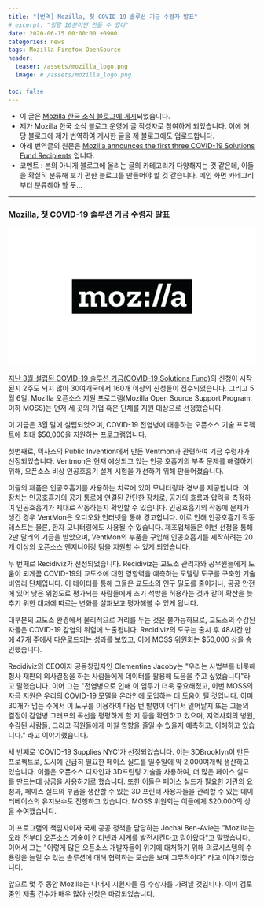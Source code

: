 ```yaml
---
title: "[번역] Mozilla, 첫 COVID-19 솔루션 기금 수령자 발표"
# excerpt: "정말 10분이면 만들 수 있다"
date: 2020-06-15 00:00:00 +0900
categories: news
tags: Mozilla Firefox OpenSource
header:
  teaser: /assets/mozilla_logo.png
  image: # /assets/mozilla_logo.png

toc: false
---
```


  * 이 글은 <a href="http://www.mozilla.or.kr/community/blog/1611">Mozilla 한국 소식 블로그에 게시</a>되었습니다.
  * 제가 Mozilla 한국 소식 블로그 운영에 글 작성자로 참여하게 되었습니다. 이에 해당 블로그에 제가 번역하여 게시한 글을 제 블로그에도 업로드합니다.
  * 아래 번역글의 원문은 <a href="https://blog.mozilla.org/blog/2020/05/06/mozilla-announces-the-first-three-covid-19-solutions-fund-awardees/" target="_blank" rel="noreferrer noopener">Mozilla announces the first three COVID-19 Solutions Fund Recipients</a> 입니다.
  * 코멘트 : 본의 아니게 블로그에 올리는 글의 카테고리가 다양해지는 것 같은데, 이들을 확실히 분류해 보기 편한 블로그를 만들어야 할 것 같습니다. 메인 화면 카테고리부터 분류해야 할 듯...

---

### Mozilla, 첫 COVID-19 솔루션 기금 수령자 발표
![mozilla_logo](/assets/mozilla_logo.png)

<a rel="noreferrer noopener" href="https://blog.mozilla.org/blog/2020/03/31/moss-launches-covid-19-solutions-fund/" target="_blank">지난 3월 설립된 COVID-19 솔루션 기금(COVID-19 Solutions Fund)</a>의 신청이 시작된지 2주도 되지 않아 30여개국에서 160개 이상의 신청들이 접수되었습니다. 그리고 5월 6일, Mozilla 오픈소스 지원 프로그램(Mozilla Open Source Support Program, 이하 MOSS)는 먼저 세 곳의 기업 혹은 단체를 지원 대상으로 선정했습니다.


이 기금은 3월 말에 설립되었으며, COVID-19 전염병에 대응하는 오픈소스 기술 프로젝트에 최대 $50,000을 지원하는 프로그램입니다.


첫번째로, 텍사스의 Public Invention에서 만든 Ventmon과 관련하여 기금 수령자가 선정되었습니다. Ventmon은 현재 예상되고 있는 인공 호흡기의 부족 문제를 해결하기 위해, 오픈소스 비상 인공호흡기 설계 시험을 개선하기 위해 만들어졌습니다.

이들의 제품은 인공호흡기를 사용하는 치료에 있어 모니터링과 경보를 제공합니다. 이 장치는 인공호흡기의 공기 통로에 연결된 간단한 장치로, 공기의 흐름과 압력을 측정하여 인공호흡기가 제대로 작동하는지 확인할 수 있습니다. 인공호흡기의 작동에 문제가 생긴 경우 VentMon은 오디오와 인터넷을 통해 경고합니다. 이로 인해 인공호흡기 작동 테스트는 물론, 환자 모니터링에도 사용될 수 있습니다. 제조업체들은 이번 선정을 통해 2만 달러의 기금을 받았으며, VentMon의 부품을 구입해 인공호흡기를 제작하려는 20개 이상의 오픈소스 엔지니어링 팀을 지원할 수 있게 되었습니다.

두 번째로 Recidiviz가 선정되었습니다. Recidiviz는 교도소 관리자와 공무원들에게 도움이 되게끔 COVID-19의 교도소에 대한 영향력을 예측하는 모델링 도구를 구축한 기술 비영리 단체입니다. 이 데이터를 통해 그들은 교도소의 인구 밀도를 줄이거나, 공공 안전에 있어 낮은 위험도로 평가되는 사람들에게 조기 석방을 허용하는 것과 같이 확산을 늦추기 위한 대처에 따르는 변화를 살펴보고 평가해볼 수 있게 됩니다.

대부분의 교도소 환경에서 물리적으로 거리를 두는 것은 불가능하므로, 교도소의 수감된 자들은 COVID-19 감염의 위험에 노출됩니다. Recidiviz의 도구는 출시 후 48시간 만에 47개 주에서 다운로드되는 성과를 보였고, 이에 MOSS 위원회는 $50,000 상을 승인했습니다.


Recidiviz의 CEO이자 공동창립자인 Clementine Jacoby는 "우리는 사법부를 비롯해 형사 재판의 의사결정을 하는 사람들에게 데이터를 활용해 도움을 주고 싶었습니다"라고 말했습니다. 이어 그는 "전염병으로 인해 이 임무가 더욱 중요해졌고, 이번 MOSS의 자금 지원은 우리의 COVID-19 모델을 온라인에 도입하는 데 도움이 될 것입니다. 이미 30개가 넘는 주에서 이 도구를 이용하여 다음 번 발병이 어디서 일어날지 또는 그들의 결정이 감염병 그래프의 곡선을 평평하게 할 지 등을 확인하고 있으며, 지역사회의 병원, 수감된 사람들, 그리고 직원들에게 미칠 영향을 줄일 수 있을지 예측하고, 이해하고 있습니다." 라고 이야기했습니다.


세 번째로 'COVID-19 Supplies NYC'가 선정되었습니다. 이는 3DBrooklyn이 만든 프로젝트로, 도시에 긴급히 필요한 페이스 실드를 일주일에 약 2,000여개씩 생산하고 있습니다. 이들은 오픈소스 디자인과 3D프린팅 기술을 사용하여, 더 많은 페이스 실드를 만드는데 상금을 사용하기로 했습니다. 또한 이들은 페이스 실드가 필요한 기관의 요청과, 페이스 실드의 부품을 생산할 수 있는 3D 프린터 사용자들을 관리할 수 있는 데이터베이스의 유지보수도 진행하고 있습니다. MOSS 위원회는 이들에게 $20,000의 상을 수여했습니다.

이 프로그램의 책임자이자 국제 공공 정책을 담당하는 Jochai Ben-Avie는 "Mozilla는 오래 전부터 오픈소스 기술이 인터넷과 세계를 발전시킨다고 믿어왔다"고 말했습니다. 이어서 그는 "이렇게 많은 오픈소스 개발자들이 위기에 대처하기 위해 의료시스템의 수용량을 늘릴 수 있는 솔루션에 대해 협력하는 모습을 보며 고무적이다" 라고 이야기했습니다.

앞으로 몇 주 동안 Mozilla는 나머지 지원자들 중 수상자를 가려낼 것입니다. 이미 검토중인 제출 건수가 매우 많아 신청은 마감되었습니다.